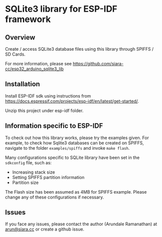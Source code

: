 SQLite3 library for ESP-IDF framework
=====================================

Overview
--------

Create / access SQLite3 database files using this library through SPIFFS / SD Cards.

For more information, please see https://github.com/siara-cc/esp32_arduino_sqlite3_lib

Installation
------------

Install ESP-IDF sdk using instructions from https://docs.espressif.com/projects/esp-idf/en/latest/get-started/.

Unzip this project under esp-idf folder.

Information specific to ESP-IDF
-------------------------------

To check out how this library works, please try the examples given. For example, to check how Sqlite3 databases can be created on SPIFFS, navigate to the folder `examples/spiffs` and invoke `make flash`.

Many configurations specific to SQLite library have been set in the `sdkconfig` file, such as:

- Increasing stack size
- Setting SPIFFS partition information
- Partition size

The Flash size has been assumed as 4MB for SPIFFS example. Please change any of these configurations if necessary.

Issues
------

If you face any issues, please contact the author (Arundale Ramanathan) at arun@siara.cc or create a github issue.

